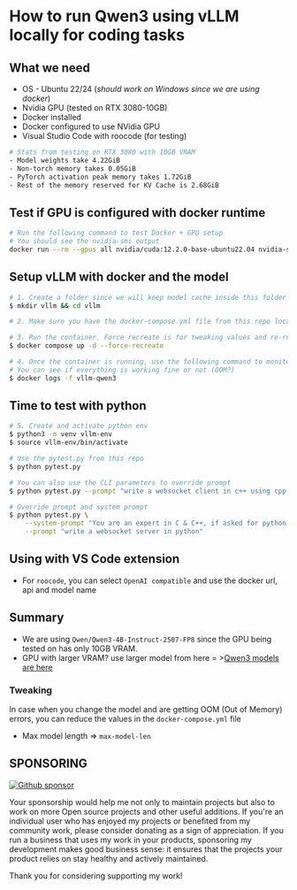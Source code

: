 # How to run Qwen3 using vLLM locally for coding tasks

## What we need
- OS - Ubuntu 22/24 (_should work on Windows since we are using docker_)
- Nvidia GPU (tested on RTX 3080-10GB)
- Docker installed
- Docker configured to use NVidia GPU
- Visual Studio Code with roocode (for testing)

```bash
# Stats from testing on RTX 3080 with 10GB VRAM
- Model weights take 4.22GiB
- Non-torch memory takes 0.05GiB
- PyTorch activation peak memory takes 1.72GiB
- Rest of the memory reserved for KV Cache is 2.68GiB
```

## Test if GPU is configured with docker runtime

```bash
# Run the following command to test Docker + GPU setup
# You should see the nvidia-smi output
docker run --rm --gpus all nvidia/cuda:12.2.0-base-ubuntu22.04 nvidia-smi
```

## Setup vLLM with docker and the model

```bash
# 1. Create a folder since we will keep model cache inside this folder on host machine
$ mkdir vllm && cd vllm
```

```bash
# 2. Make sure you have the docker-compose.yml file from this repo locally
```

```bash
# 3. Run the container. Force recreate is for tweaking values and re-running if required
$ docker compose up -d --force-recreate
```

```bash
# 4. Once the container is running, use the following command to monitor the logs
# You can see if everything is working fine or not (OOM?)
$ docker logs -f vllm-qwen3
```

## Time to test with python

```bash
# 5. Create and activate python env
$ python3 -m venv vllm-env
$ source vllm-env/bin/activate

# Use the pytest.py from this repo
$ python pytest.py

# You can also use the CLI parameters to override prompt
$ python pytest.py --prompt "write a websocket client in c++ using cpp-httplib" 

# Override prompt and system prompt
$ python pytest.py \
	--system-prompt "You are an expert in C & C++, if asked for python, just say Python is a snake" \
	--prompt "write a websocket server in python"
```

## Using with VS Code extension
- For `roocode`, you can select `OpenAI compatible` and use the docker url, api and model name

## Summary
- We are using `Qwen/Qwen3-4B-Instruct-2507-FP8` since the GPU being tested on has only 10GB VRAM.  
- GPU with larger VRAM? use larger model from here = >[Qwen3 models are here](https://huggingface.co/Qwen)

### Tweaking
In case when you change the model and are getting OOM (Out of Memory) errors, you can reduce the values in the `docker-compose.yml` file 
- Max model length => `max-model-len`


## SPONSORING
[![Github sponsor](https://img.shields.io/static/v1?label=Click%20here%20to%20Sponsor&message=%E2%9D%A4&logo=GitHub&color=%23FF007F&style=for-the-badge)](https://github.com/sponsors/sukesh-ak)  

Your sponsorship would help me not only to maintain projects but also to work on more Open source projects and other useful additions. If you're an individual user who has enjoyed my projects or benefited from my community work, please consider donating as a sign of appreciation. If you run a business that uses my work in your products, sponsoring my development makes good business sense: it ensures that the projects your product relies on stay healthy and actively maintained.

Thank you for considering supporting my work!
